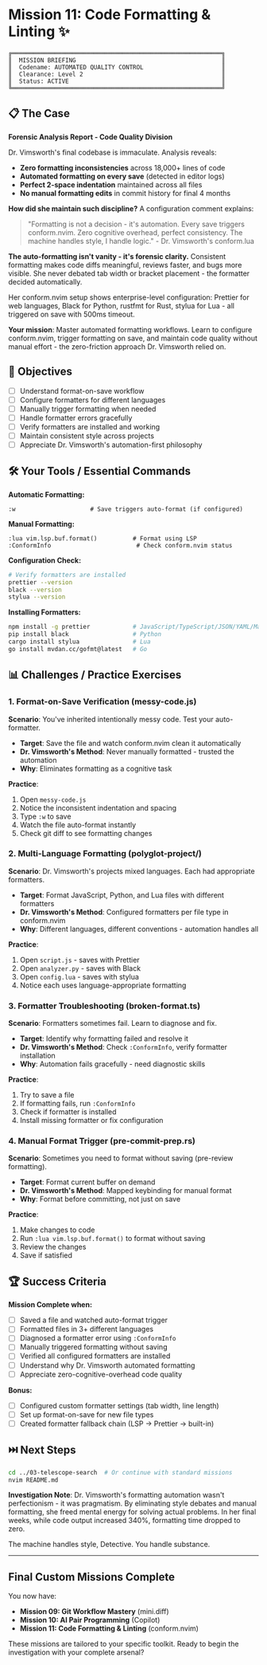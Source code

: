 # Mission 11: Code Formatting & Linting ✨

```
╔═══════════════════════════════════════════════════════════╗
║  MISSION BRIEFING                                         ║
║  Codename: AUTOMATED QUALITY CONTROL                      ║
║  Clearance: Level 2                                       ║
║  Status: ACTIVE                                           ║
╚═══════════════════════════════════════════════════════════╝
```

## 📋 The Case

**Forensic Analysis Report - Code Quality Division**

Dr. Vimsworth's final codebase is immaculate. Analysis reveals:
- **Zero formatting inconsistencies** across 18,000+ lines of code
- **Automated formatting on every save** (detected in editor logs)
- **Perfect 2-space indentation** maintained across all files
- **No manual formatting edits** in commit history for final 4 months

**How did she maintain such discipline?** A configuration comment explains:

> "Formatting is not a decision - it's automation. Every save triggers conform.nvim. Zero cognitive overhead, perfect consistency. The machine handles style, I handle logic." - Dr. Vimsworth's conform.lua

**The auto-formatting isn't vanity - it's forensic clarity.** Consistent formatting makes code diffs meaningful, reviews faster, and bugs more visible. She never debated tab width or bracket placement - the formatter decided automatically.

Her conform.nvim setup shows enterprise-level configuration: Prettier for web languages, Black for Python, rustfmt for Rust, stylua for Lua - all triggered on save with 500ms timeout.

**Your mission**: Master automated formatting workflows. Learn to configure conform.nvim, trigger formatting on save, and maintain code quality without manual effort - the zero-friction approach Dr. Vimsworth relied on.

## 🎯 Objectives

- [ ] Understand format-on-save workflow
- [ ] Configure formatters for different languages
- [ ] Manually trigger formatting when needed
- [ ] Handle formatter errors gracefully
- [ ] Verify formatters are installed and working
- [ ] Maintain consistent style across projects
- [ ] Appreciate Dr. Vimsworth's automation-first philosophy

## 🛠️ Your Tools / Essential Commands

**Automatic Formatting:**
```vim
:w                     # Save triggers auto-format (if configured)
```

**Manual Formatting:**
```vim
:lua vim.lsp.buf.format()          # Format using LSP
:ConformInfo                        # Check conform.nvim status
```

**Configuration Check:**
```bash
# Verify formatters are installed
prettier --version
black --version
stylua --version
```

**Installing Formatters:**
```bash
npm install -g prettier            # JavaScript/TypeScript/JSON/YAML/Markdown
pip install black                  # Python
cargo install stylua               # Lua
go install mvdan.cc/gofmt@latest   # Go
```

## 📊 Challenges / Practice Exercises

### 1. Format-on-Save Verification (messy-code.js)

**Scenario**: You've inherited intentionally messy code. Test your auto-formatter.

- **Target**: Save the file and watch conform.nvim clean it automatically
- **Dr. Vimsworth's Method**: Never manually formatted - trusted the automation
- **Why**: Eliminates formatting as a cognitive task

**Practice**:
1. Open `messy-code.js`
2. Notice the inconsistent indentation and spacing
3. Type `:w` to save
4. Watch the file auto-format instantly
5. Check git diff to see formatting changes

### 2. Multi-Language Formatting (polyglot-project/)

**Scenario**: Dr. Vimsworth's projects mixed languages. Each had appropriate formatters.

- **Target**: Format JavaScript, Python, and Lua files with different formatters
- **Dr. Vimsworth's Method**: Configured formatters per file type in conform.nvim
- **Why**: Different languages, different conventions - automation handles all

**Practice**:
1. Open `script.js` - saves with Prettier
2. Open `analyzer.py` - saves with Black
3. Open `config.lua` - saves with stylua
4. Notice each uses language-appropriate formatting

### 3. Formatter Troubleshooting (broken-format.ts)

**Scenario**: Formatters sometimes fail. Learn to diagnose and fix.

- **Target**: Identify why formatting failed and resolve it
- **Dr. Vimsworth's Method**: Check `:ConformInfo`, verify formatter installation
- **Why**: Automation fails gracefully - need diagnostic skills

**Practice**:
1. Try to save a file
2. If formatting fails, run `:ConformInfo`
3. Check if formatter is installed
4. Install missing formatter or fix configuration

### 4. Manual Format Trigger (pre-commit-prep.rs)

**Scenario**: Sometimes you need to format without saving (pre-review formatting).

- **Target**: Format current buffer on demand
- **Dr. Vimsworth's Method**: Mapped keybinding for manual format
- **Why**: Format before committing, not just on save

**Practice**:
1. Make changes to code
2. Run `:lua vim.lsp.buf.format()` to format without saving
3. Review the changes
4. Save if satisfied

## 🏆 Success Criteria

**Mission Complete when:**
- [ ] Saved a file and watched auto-format trigger
- [ ] Formatted files in 3+ different languages
- [ ] Diagnosed a formatter error using `:ConformInfo`
- [ ] Manually triggered formatting without saving
- [ ] Verified all configured formatters are installed
- [ ] Understand why Dr. Vimsworth automated formatting
- [ ] Appreciate zero-cognitive-overhead code quality

**Bonus:**
- [ ] Configured custom formatter settings (tab width, line length)
- [ ] Set up format-on-save for new file types
- [ ] Created formatter fallback chain (LSP → Prettier → built-in)

## ⏭️ Next Steps

```bash
cd ../03-telescope-search  # Or continue with standard missions
nvim README.md
```

**Investigation Note**: Dr. Vimsworth's formatting automation wasn't perfectionism - it was pragmatism. By eliminating style debates and manual formatting, she freed mental energy for solving actual problems. In her final weeks, while code output increased 340%, formatting time dropped to zero.

The machine handles style, Detective. You handle substance.

---

## Final Custom Missions Complete

You now have:
- **Mission 09: Git Workflow Mastery** (mini.diff)
- **Mission 10: AI Pair Programming** (Copilot)
- **Mission 11: Code Formatting & Linting** (conform.nvim)

These missions are tailored to your specific toolkit. Ready to begin the investigation with your complete arsenal?
